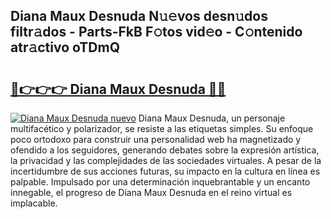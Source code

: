 ## Diana Maux Desnuda N𝚞𝚎vos desn𝚞dos filtr𝚊dos - Parts-FkB F𝚘tos vid𝚎o - C𝚘ntenido atr𝚊ctivo oTDmQ

# <h2><a href="http://mb0jxie.tromn.icu/?c=Diana+Maux+Desnuda">🔗👉👉👉 Diana Maux Desnuda 🔗🔗</a></h2>

[![Diana Maux Desnuda nuevo](https://i.imgur.com/pEAQMta.gif)](http://mb0jxie.tromn.icu/?c=Diana+Maux+Desnuda)
Diana Maux Desnuda, un personaje multifacético y polarizador, se resiste a las etiquetas simples. Su enfoque poco ortodoxo para construir una personalidad web ha magnetizado y ofendido a los seguidores, generando debates sobre la expresión artística, la privacidad y las complejidades de las sociedades virtuales. A pesar de la incertidumbre de sus acciones futuras, su impacto en la cultura en línea es palpable. Impulsado por una determinación inquebrantable y un encanto innegable, el progreso de Diana Maux Desnuda en el reino virtual es implacable.
